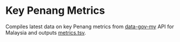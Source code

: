# Key Penang Metrics

Compiles latest data on key Penang metrics from [data-gov-my](https://github.com/data-gov-my/) API for Malaysia and outputs [metrics.tsv](output/metrics.tsv).
